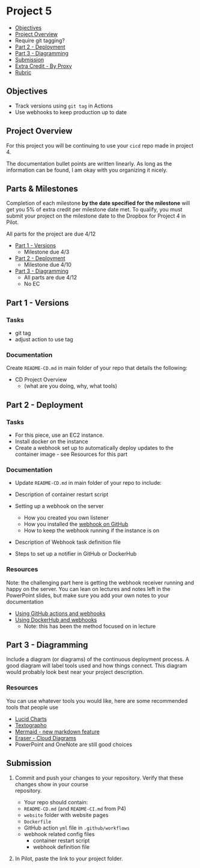 # Project 5

- [Objectives](#Objectives)
- [Project Overview](#Project-Overview)
- Require git tagging?
- [Part 2 - Deployment](#Part-3---Deployment)
- [Part 3 - Diagramming](#Part-4---Diagramming)
- [Submission](#Submission)
- [Extra Credit - By Proxy](#Extra-Credit---By-Proxy)
- [Rubric](Rubric.md)

## Objectives

- Track versions using `git tag` in Actions
- Use webhooks to keep production up to date

## Project Overview

For this project you will be continuing to use your `cicd` repo made in project 4.

The documentation bullet points are written linearly.  As long as the information can be found, I am okay with you organizing it nicely.

## Parts & Milestones

Completion of each milestone **by the date specified for the milestone** will get you 5%
of extra credit per milestone date met. To qualify, you must submit your project on the milestone date to the Dropbox for Project 4 in Pilot.

All parts for the project are due 4/12

- [Part 1 - Versions](#Part-1---Versions)
  - Milestone due 4/3
- [Part 2 - Deployment](#Part-2---Deployment)
  - Milestone due 4/10
- [Part 3 - Diagramming](#Part-3---Diagramming)
  - All parts are due 4/12
  - No EC

## Part 1 - Versions

### Tasks

- git tag
- adjust action to use tag

### Documentation

Create `README-CD.md` in main folder of your repo that details the following:

- CD Project Overview
  - (what are you doing, why, what tools)


## Part 2 - Deployment

### Tasks

- For this piece, use an EC2 instance.
- Install docker on the instance
- Create a webhook set up to automatically deploy updates to the container image - see Resources for this part

### Documentation

- Update `README-CD.md` in main folder of your repo to include:

- Description of container restart script
- Setting up a webhook on the server
  - How you created you own listener
  - How you installed the [webhook on GitHub](https://github.com/adnanh/webhook)
  - How to keep the webhook running if the instance is on
- Description of Webhook task definition file
- Steps to set up a notifier in GitHub or DockerHub

### Resources

Note: the challenging part here is getting the webhook receiver running and happy on the server. You can lean on lectures and notes left in the PowerPoint slides, but make sure you add your own notes to your documentation

- [Using GitHub actions and webhooks](https://levelup.gitconnected.com/automated-deployment-using-docker-github-actions-and-webhooks-54018fc12e32)
- [Using DockerHub and webhooks](https://blog.devgenius.io/build-your-first-ci-cd-pipeline-using-docker-github-actions-and-webhooks-while-creating-your-own-da783110e151)
  - Note: this has been the method focused on in lecture

## Part 3 - Diagramming

Include a diagram (or diagrams) of the continuous deployment process.  A good diagram will label tools used and how things connect.  This diagram would probably look best near your project description.

### Resources

You can use whatever tools you would like, here are some recommended tools that people use

- [Lucid Charts](https://www.lucidchart.com/pages/)
- [Textographo](https://textografo.com/)
- [Mermaid - new markdown feature](https://github.blog/2022-02-14-include-diagrams-markdown-files-mermaid/)
- [Eraser - Cloud Diagrams](https://docs.tryeraser.com/docs/cloud-diagrams)
- PowerPoint and OneNote are still good choices

## Submission

1. Commit and push your changes to your repository. Verify that these changes show in your course  
   repository.

   - Your repo should contain:
   - `README-CD.md` (and `README-CI.md` from P4)
   - `website` folder with website pages
   - `Dockerfile`
   - GitHub action `yml` file in `.github/workflows`
   - webhook related config files
     - container restart script
     - webhook definition file

2. In Pilot, paste the link to your project folder.


